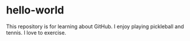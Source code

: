 # hello-world
This repository is for learning about GitHub.
I enjoy playing pickleball and tennis. I love to exercise.

